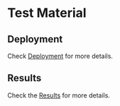 # Test Material

## Deployment

Check [Deployment](../vagrant/README.md) for more details.

## Results

Check the [Results](results/README.md) for more details.
